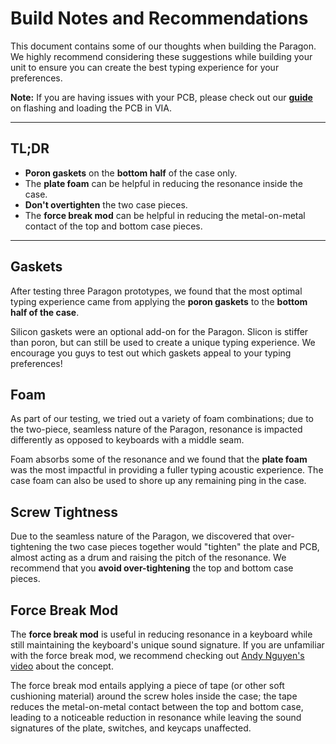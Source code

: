# Build Notes and Recommendations

This document contains some of our thoughts when building the Paragon. We highly recommend considering these suggestions while building your unit to ensure you can create the best typing experience for your preferences.

**Note:** If you are having issues with your PCB, please check out our **[guide](/pcb_files/README.md)** on flashing and loading the PCB in VIA.

---

## TL;DR

- **Poron gaskets** on the **bottom half** of the case only.
- The **plate foam** can be helpful in reducing the resonance inside the case.
- **Don't overtighten** the two case pieces.
- The **force break mod** can be helpful in reducing the metal-on-metal contact of the top and bottom case pieces.
---

## Gaskets

After testing three Paragon prototypes, we found that the most optimal typing experience came from applying the **poron gaskets** to the **bottom half of the case**. 

Silicon gaskets were an optional add-on for the Paragon. Slicon is stiffer than poron, but can still be used to create a unique typing experience. We encourage you guys to test out which gaskets appeal to your typing preferences!

## Foam

As part of our testing, we tried out a variety of foam combinations; due to the two-piece, seamless nature of the Paragon, resonance is impacted differently as opposed to keyboards with a middle seam. 

Foam absorbs some of the resonance and we found that the **plate foam** was the most impactful in providing a fuller typing acoustic experience. The case foam can also be used to shore up any remaining ping in the case.

## Screw Tightness

Due to the seamless nature of the Paragon, we discovered that over-tightening the two case pieces together would "tighten" the plate and PCB, almost acting as a drum and raising the pitch of the resonance. We recommend that you **avoid over-tightening** the top and bottom case pieces.

## Force Break Mod

The **force break mod** is useful in reducing resonance in a keyboard while still maintaining the keyboard's unique sound signature. If you are unfamiliar with the force break mod, we recommend checking out [Andy Nguyen's video](https://www.youtube.com/watch?v=7kmy01pFuyI) about the concept. 

The force break mod entails applying a piece of tape (or other soft cushioning material) around the screw holes inside the case; the tape reduces the metal-on-metal contact between the top and bottom case, leading to a noticeable reduction in resonance while leaving the sound signatures of the plate, switches, and keycaps unaffected.
